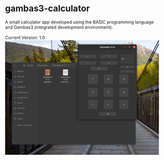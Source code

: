 # gambas3-calculator
A small calculator app developed using the BASIC programming language and Gambas3 (integrated development environment). <br/>
<br/>
Current Version: 1.0
<br/>
![calculator-v1.0](img/calculator-v1.0.png)
